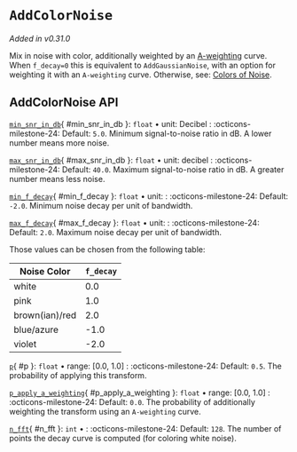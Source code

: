 # `AddColorNoise`

_Added in v0.31.0_

Mix in noise with color, additionally weighted by an [A-weighting](https://en.wikipedia.org/wiki/A-weighting) curve. When `f_decay=0` this is equivalent to `AddGaussianNoise`, with an option for weighting it with an `A-weighting` curve. Otherwise, see: [Colors of Noise](https://en.wikipedia.org/wiki/Colors_of_noise).


## AddColorNoise API


[`min_snr_in_db`](#min_snr_in_db){ #min_snr_in_db }: `float` • unit: Decibel
:   :octicons-milestone-24: Default: `5.0`. Minimum signal-to-noise ratio in dB. A lower
    number means more noise.

[`max_snr_in_db`](#max_snr_in_db){ #max_snr_in_db }: `float` • unit: decibel
:   :octicons-milestone-24: Default: `40.0`. Maximum signal-to-noise ratio in dB. A
    greater number means less noise.

[`min_f_decay`](#min_f_decay){ #min_f_decay }: `float` • unit: 
:   :octicons-milestone-24: Default: `-2.0`. Minimum noise decay per unit of bandwidth.

[`max_f_decay`](#max_f_decay){ #max_f_decay }: `float` • unit: 
:   :octicons-milestone-24: Default: `2.0`. Maximum noise decay per unit of bandwidth.

Those values can be chosen from the following table:

|Noise Color| `f_decay`|
|---------------|---------------|
|        white             | 0.0|
|        pink              | 1.0|
|        brown(ian)/red    | 2.0|
|       blue/azure         |-1.0|
|violet                    |-2.0|




[`p`](#p){ #p }: `float` • range: [0.0, 1.0]
:   :octicons-milestone-24: Default: `0.5`. The probability of applying this transform.



[`p_apply_a_weighting`](#p_apply_a_weighting){ #p_apply_a_weighting }: `float` • range: [0.0, 1.0]
:   :octicons-milestone-24: Default: `0.0`. The probability of additionally weighting the transform using an `A-weighting` curve.

[`n_fft`](#n_fft){ #n_fft }: `int` • 
:   :octicons-milestone-24: Default: `128`. The number of points the decay curve is computed (for coloring white noise).

